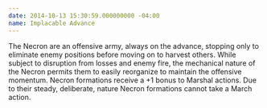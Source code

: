 ```yaml
---
date: 2014-10-13 15:30:59.000000000 -04:00
name: Implacable Advance
---
```

The Necron are an offensive army, always on the advance, stopping only to eliminate enemy positions before moving on to harvest others. While subject to disruption from losses and enemy fire, the mechanical nature of the Necron permits them to easily reorganize to maintain the offensive momentum. Necron formations receive a +1 bonus to Marshal actions. Due to their steady, deliberate, nature Necron formations cannot take a March action.
